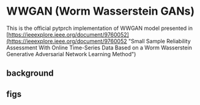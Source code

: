 # WWGAN (Worm Wasserstein GANs)

This is the official pytprch implementation of WWGAN model presented in [https://ieeexplore.ieee.org/document/9760052](https://ieeexplore.ieee.org/document/9760052 "Small Sample Reliability Assessment With Online Time-Series Data Based on a Worm Wasserstein Generative Adversarial Network Learning Method")

## background

## figs